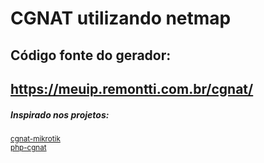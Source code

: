 # CGNAT utilizando netmap

## Código fonte do gerador:
## https://meuip.remontti.com.br/cgnat/

##### Inspirado nos projetos:
<small>
<a href="https://github.com/helysonoliveira/cgnat-mikrotik">cgnat-mikrotik</a><br>
<a href="https://github.com/diorgesl/php-cgnat">php-cgnat</a>
